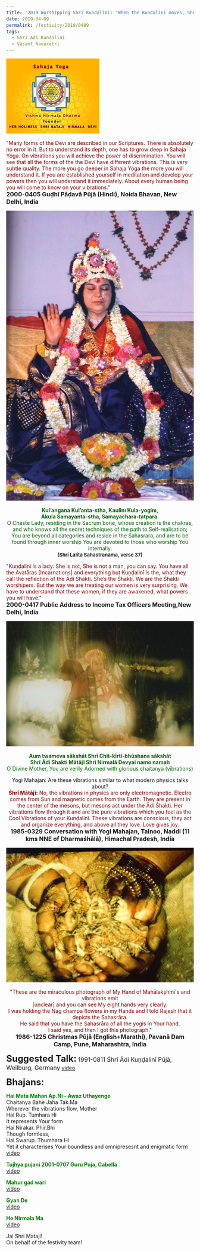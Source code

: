 ```yaml
---
title: '2019 Worshipping Shri Kundalini: "When the Kundalini moves, She makes vibrations"'
date: 2019-04-09
permalink: /festivity/2019/0409
tags:
  - Shri Adi Kundalini
  - Vasant Navaratri
---
```


![PICTURE 1](/images/image1.png)

<p>
<font color="DarkRed">"Many forms of the Devī are described in our Scriptures. There is absolutely no error in it. But to understand its depth, one has to grow deep in Sahaja Yoga. On vibrations you will achieve the power of discrimination. You will see that all the forms of the the Devī have different vibrations. This is very subtle quality. The more you go deeper in Sahaja Yoga the more you will understand it. If you are established yourself in meditation and develop your powers then you will understand it immediately. About every human being you will come to know on your vibrations."</font><br>
<font size="+0"><b>2000-0405 Guḍhī Pāḍavā Pūjā (Hindi), Noida Bhavan, New Delhi, India</b></font>
</p>

<div style="text-align: center"><img src="/images/image76.png" /></div>

<p style="text-align:center;">
<font color="DarkGreen"><b>Kul’angana Kul’anta-stha, Kaulinı Kula-yoginı,<br>
Akula Samayanta-stha, Samayachara-tatpara.</b><br>
O Chaste Lady, residing in the Sacrum bone, whose creation is the chakras, and who knows all the secret techniques of the path to Self-realisation;<br>
You are beyond all categories and reside in the Sahasrara, and are to be found through inner worship You are devoted to those who worship You internally.</font><br>
<font size="-1"><b>(Shri Lalita Sahastranama, verse 37)</b></font><br>
</p>

<p>
<font color="DarkRed">"Kuṇḍalinī is a lady. She is not, She is not a man, you can say. You have all the Avatāras [Incarnations] and everything but Kuṇḍalinī is the, what they call the reflection of the Ādi Śhakti. She’s the Śhakti. We are the Śhakti worshipers. But the way we are treating our women is very surprising. We have to understand that these women, if they are awakened, what powers you will have."</font><br>
<font size="+0"><b>2000-0417 Public Address to Income Tax Officers Meeting,New Delhi, India</b></font>
</p>

<div style="text-align: center"><img src="/images/image77.png" /></div>

<p style="text-align:center;">
<font color="DarkGreen"><b>Aum twameva sākshāt Shrī Chit-kīrti-bhūshana sākshāt<br>
Shrī Ādi Shakti Mātājī Shrī Nirmalā Devyai namo namah</b><br>
O Divine Mother, You are verily Adorned with glorious chaitanya (vibrations)</font><br>
</p>

<p style="text-align:center;">
Yogi Mahajan: Are these vibrations similar to what modern physics talks about?<br>
<font color="DarkRed"><b>Śhrī Mātājī:</b> No, the vibrations in physics are only electromagnetic. Electro comes from Sun and magnetic comes from the Earth. They are present in the center of the mesons, but mesons act under the Ādi Śhakti. Her vibrations flow through it and are the pure vibrations which you feel as the Cool Vibrations of your Kuṇḍalinī. These vibrations are conscious, they act and organize everything, and above all they love. Love gives joy.</font><br>
<font size="+0"><b>1985-0329 Conversation with Yogi Mahajan, Talnoo, Naddi (11 kms NNE of Dharmaśhālā), Himachal Pradesh, India</b></font>
</p>

<div style="text-align: center"><img src="/images/image78.png" /></div>

<p style="text-align:center;">
<font color="DarkRed">"These are the miraculous photograph of My Hand of  Mahālakṣhmī's and vibrations emit<br> 
[unclear] and you can see My eight hands very clearly.<br>
I was holding the Nag champa flowers in my Hands and I told Rajesh that it depicts the Sahasrāra.<br> 
He said that you have the Sahasrāra of all the yogis in Your hand.<br>
I said yes, and then I got this photograph."</font><br>
<font size="+0"><b>1986-1225 Christmas Pūjā (English+Marathi), Pavanā Dam Camp, Pune, Maharashtra, India</b></font>
</p>

<font size="+2"><b>Suggested Talk:</b></font>
<font size="+0">1991-0811 Śhrī Ādi Kuṇḍalinī Pūjā, Weilburg, Germany</font>
<a href="https://www.youtube.com/watch?v=7uSGgzf6Rrg"> video</a><br>

<font size="+2"><b>Bhajans:</b></font>

<p>
<font color="green"><b>Hai Mata Mahan Ap.Ni - Awaz Uthayenge</b></font><br>
Chaitanya Bahe Jaha Tak.Ma<br>
Wherever the vibrations flow, Mother<br>
Hai Rup. Tumhara Hi<br>
It represents Your form<br>
Hai Nirakar. Phir.Bhi<br>
Though formless,<br>
Hai Swarup. Thumhara Hi<br>
Yet it characterises Your boundless and omnipresesnt and enigmatic form<br>
<a href="https://www.youtube.com/watch?v=MwI6Uxmdja8"> video</a><br>
</p>

<p>
<font color="green"><b>Tujhya pujani 2001-0707 Guru Puja, Cabella</b></font><br>
<a href="https://www.youtube.com/watch?v=iJiGVlWeUlA">video</a>
</p>

<p>
<font color="green"><b>Mahur gad wari</b></font><br>
<a href="https://www.youtube.com/watch?v=OQ53PXIz4w0">video</a>
</p>
 
<p>
<font color="green"><b>Gyan De</b></font><br>
<a href="https://www.youtube.com/watch?v=cvUBcvkzN7c&nohtml5=False">video</a> 
</p>

<p>
<font color="green"><b>He Nirmala Ma</b></font><br>
<a href="https://www.youtube.com/watch?v=v7T1xpKkYFU">video</a> 
</p>

Jai Shri Mataji!<br>
On behalf of the festivity team!